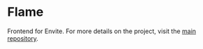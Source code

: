 # Flame

Frontend for Envite. For more details on the project, visit the [main repository](https://github.com/awesomepipeline/envite).
